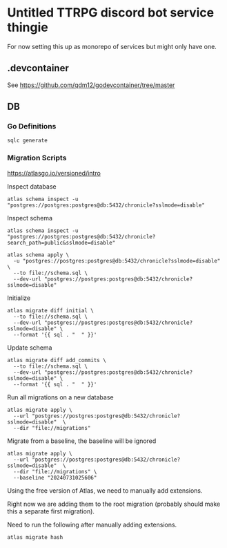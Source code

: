 # Untitled TTRPG discord bot service thingie

For now setting this up as monorepo of services but might only have one.  

## .devcontainer

See <https://github.com/qdm12/godevcontainer/tree/master>

## DB

### Go Definitions

`sqlc generate`

### Migration Scripts

<https://atlasgo.io/versioned/intro>

Inspect database

`atlas schema inspect -u "postgres://postgres:postgres@db:5432/chronicle?sslmode=disable"`

Inspect schema

`atlas schema inspect -u "postgres://postgres:postgres@db:5432/chronicle?search_path=public&sslmode=disable"`

```shell
atlas schema apply \
  -u "postgres://postgres:postgres@db:5432/chronicle?sslmode=disable" \
  --to file://schema.sql \
  --dev-url "postgres://postgres:postgres@db:5432/chronicle?sslmode=disable"
```

Initialize

```shell
atlas migrate diff initial \
  --to file://schema.sql \
  --dev-url "postgres://postgres:postgres@db:5432/chronicle?sslmode=disable" \
  --format '{{ sql . "  " }}'
```

Update schema

```shell
atlas migrate diff add_commits \
  --to file://schema.sql \
  --dev-url "postgres://postgres:postgres@db:5432/chronicle?sslmode=disable" \
  --format '{{ sql . "  " }}'
```

Run all migrations on a new database

```shell
atlas migrate apply \
  --url "postgres://postgres:postgres@db:5432/chronicle?sslmode=disable"  \
  --dir "file://migrations"
```

Migrate from a baseline, the baseline will be ignored

```shell
atlas migrate apply \
  --url "postgres://postgres:postgres@db:5432/chronicle?sslmode=disable"  \
  --dir "file://migrations" \
  --baseline "20240731025606"
```

Using the free version of Atlas, we need to manually add extensions.

Right now we are adding them to the root migration (probably should make this a separate first migration).

Need to run the following after manually adding extensions.

```shell
atlas migrate hash
```
